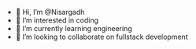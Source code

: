 - 👋 Hi, I’m @Nisargadh
- 👀 I’m interested in coding
- 🌱 I’m currently learning engineering
- 💞️ I’m looking to collaborate on fullstack development
  


<!---
NachikethVS2005/NachikethVS2005 is a ✨ special ✨ repository because its `README.md` (this file) appears on your GitHub profile.
You can click the Preview link to take a look at your changes.
--->

